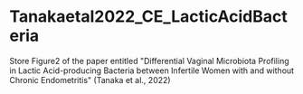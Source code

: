 # Tanakaetal2022_CE_LacticAcidBacteria
Store Figure2 of the paper entitled "Differential Vaginal Microbiota Profiling in Lactic Acid-producing Bacteria  between Infertile Women with and without Chronic Endometritis" (Tanaka et al., 2022)
